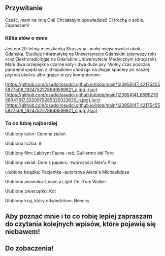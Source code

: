 ## Przywitanie

Cześć, mam na imię Ola!
Chciałabym opowiedzieć Ci trochę o sobie.
Zapraszam!





### Kilka słów o mnie

Jestem 20-letnią mieszkanką Straszyna- małej miejscowości obok Gdańska. Studiuję Informatykę na Uniwersytecie Gdańskim (pierwszy rok) oraz Elektroradiologię na Gdańskim Uniwersytecie Medycznym (drugi rok). Mam dwa przepiękne czarne koty i dwa duże psy. Wolny czas podczas pandemii spędzam z chłopakiem chodząc na długie spacery po naszej pięknej okolicy albo grając w gry komputerowe.

[https://github.com/osudol/osudol.github.io/blob/main/123958147_421754555877508_1924752278949599921_n.jpg].(src)
[https://github.com/osudol/osudol.github.io/blob/main/123954141_659527698047817_5329979285320023630_n.jpg].(src)
[https://github.com/osudol/osudol.github.io/blob/main/123958147_421754555877508_1924752278949599921_n.jpg].(src)

### To co lubię najbardiej

Ulubiony kolor: Ciemna zieleń

Ulubiona liczba: 9

Ulubiony film: Labirynt Fauna -reż. Guillermo del Toro

Ulubiony serial: Dom z papieru -twórczości Alex'a Pina

ulubiona książka: Pacjentka -autorstwa Alexa'a Michaelidesa

Ulubiona piosenka: Leave a Light On -Tom Walker

Ulubione zwierzątko: Kot

Ulubiony kraj, który odwiedziłam: Niemcy


## Aby poznać mnie i to co robię lepiej zapraszam do czytania kolejnych wpisów, które pojawią się niebawem!
## Do zobaczenia!
